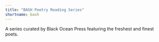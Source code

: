 ```yaml
---
title: "BASH Poetry Reading Series"
shortname: bash
---
```

A series curated by Black Ocean Press featuring the freshest and finest poets.